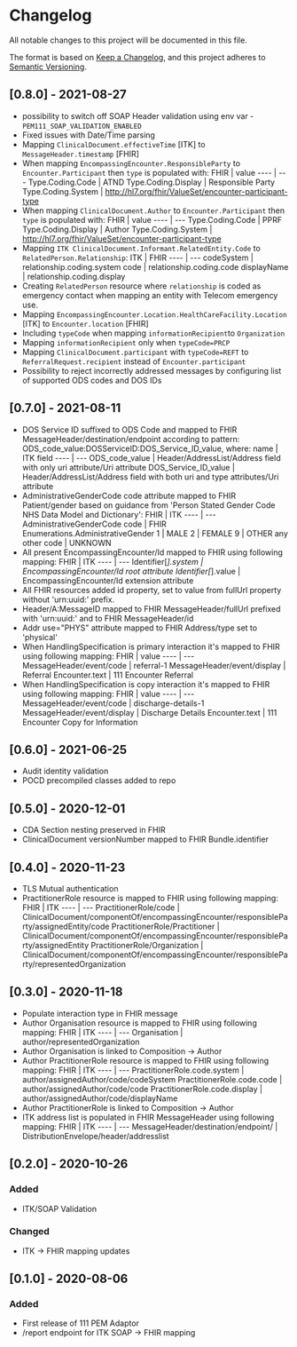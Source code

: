 # Changelog
All notable changes to this project will be documented in this file.

The format is based on [Keep a Changelog](https://keepachangelog.com/en/1.0.0/),
and this project adheres to [Semantic Versioning](https://semver.org/spec/v2.0.0.html).

## [0.8.0] - 2021-08-27
- possibility to switch off SOAP Header validation using env var - `PEM111_SOAP_VALIDATION_ENABLED`
- Fixed issues with Date/Time parsing
- Mapping `ClinicalDocument.effectiveTime` [ITK] to `MessageHeader.timestamp` [FHIR]
- When mapping `EncompassingEncounter.ResponsibleParty` to `Encounter.Participant` then `type` is populated with:
    FHIR | value
    ---- | ---
    Type.Coding.Code | ATND
    Type.Coding.Display | Responsible Party
    Type.Coding.System | http://hl7.org/fhir/ValueSet/encounter-participant-type
- When mapping `ClinicalDocument.Author` to `Encounter.Participant` then `type` is populated with:
    FHIR | value
    ---- | ---
    Type.Coding.Code | PPRF
    Type.Coding.Display | Author
    Type.Coding.System | http://hl7.org/fhir/ValueSet/encounter-participant-type
- Mapping `ITK ClinicalDocument.Informant.RelatedEntity.Code` to `RelatedPerson.Relationship`:
    ITK | FHIR
    ---- | ---
    codeSystem | relationship.coding.system
    code | relationship.coding.code
    displayName | relationship.coding.display
- Creating `RelatedPerson` resource where `relationship` is coded as emergency contact when mapping an entity with Telecom emergency use.    
- Mapping `EncompassingEncounter.Location.HealthCareFacility.Location` [ITK] to `Encounter.location` [FHIR]
- Including `typeCode` when mapping `informationRecipient`to `Organization`
- Mapping `informationRecipient` only when `typeCode=PRCP`
- Mapping `ClinicalDocument.participant` with `typeCode=REFT` to `ReferralRequest.recipient` instead of `Encounter.participant`
- Possibility to reject incorrectly addressed messages by configuring list of supported ODS codes and DOS IDs

## [0.7.0] - 2021-08-11
- DOS Service ID suffixed to ODS Code and mapped to FHIR MessageHeader/destination/endpoint according to pattern:
  ODS_code_value:DOSServiceID:DOS_Service_ID_value, where:
    name | ITK field
    ---- | ---
    ODS_code_value | Header/AddressList/Address field with only uri attribute/Uri attribute
    DOS_Service_ID_value | Header/AddressList/Address field with both uri and type attributes/Uri attribute
- AdministrativeGenderCode code attribute mapped to FHIR Patient/gender
  based on guidance from 'Person Stated Gender Code NHS Data Model and Dictionary':
    FHIR | ITK
    ---- | ---
    AdministrativeGenderCode code | FHIR Enumerations.AdministrativeGender
    1 | MALE
    2 | FEMALE
    9 | OTHER
    any other code | UNKNOWN
- All present EncompassingEncounter/Id mapped to FHIR using following mapping:
    FHIR | ITK
    ---- | ---
    Identifier[*].system | EncompassingEncounter/Id root attribute
    Identifier[*].value | EncompassingEncounter/Id extension attribute
- All FHIR resources added id property, set to value from fullUrl property without 'urn:uuid:' prefix.
- Header/A:MessageID mapped to FHIR MessageHeader/fullUrl prefixed with 'urn:uuid:'
  and to FHIR MessageHeader/id
- Addr use="PHYS" attribute mapped to FHIR Address/type set to 'physical'
- When HandlingSpecification is primary interaction it's mapped to FHIR using following mapping:
    FHIR | value
    ---- | ---
    MessageHeader/event/code | referral-1
    MessageHeader/event/display | Referral
    Encounter.text | 111 Encounter Referral
- When HandlingSpecification is copy interaction it's mapped to FHIR using following mapping:
    FHIR | value
    ---- | ---
    MessageHeader/event/code | discharge-details-1
    MessageHeader/event/display | Discharge Details
    Encounter.text | 111 Encounter Copy for Information
## [0.6.0] - 2021-06-25
- Audit identity validation
- POCD precompiled classes added to repo
## [0.5.0] - 2020-12-01
- CDA Section nesting preserved in FHIR
- ClinicalDocument versionNumber mapped to FHIR Bundle.identifier
## [0.4.0] - 2020-11-23
- TLS Mutual authentication
- PractitionerRole resource is mapped to FHIR using following mapping:
    FHIR | ITK
    ---- | ---
    PractitionerRole/code | ClinicalDocument/componentOf/encompassingEncounter/responsibleParty/assignedEntity/code
    PractitionerRole/Practitioner | ClinicalDocument/componentOf/encompassingEncounter/responsibleParty/assignedEntity
    PractitionerRole/Organization | ClinicalDocument/componentOf/encompassingEncounter/responsibleParty/representedOrganization
## [0.3.0] - 2020-11-18
- Populate interaction type in FHIR message
- Author Organisation resource is mapped to FHIR using following mapping:
    FHIR | ITK
    ---- | ---
    Organisation | author/representedOrganization
- Author Organisation is linked to Composition → Author
- Author PractitionerRole resource is mapped to FHIR using following mapping:
    FHIR | ITK
    ---- | ---
    PractitionerRole.code.system | author/assignedAuthor/code/codeSystem
    PractitionerRole.code.code | author/assignedAuthor/code/code
    PractitionerRole.code.display | author/assignedAuthor/code/displayName
- Author PractitionerRole is linked to Composition → Author
- ITK address list is populated in FHIR MessageHeader using following mapping:
    FHIR | ITK
    ---- | ---
    MessageHeader/destination/endpoint/ | DistributionEnvelope/header/addresslist

## [0.2.0] - 2020-10-26
### Added
- ITK/SOAP Validation

### Changed
- ITK -> FHIR mapping updates

## [0.1.0] - 2020-08-06
### Added
- First release of 111 PEM Adaptor
- /report endpoint for ITK SOAP -> FHIR mapping

